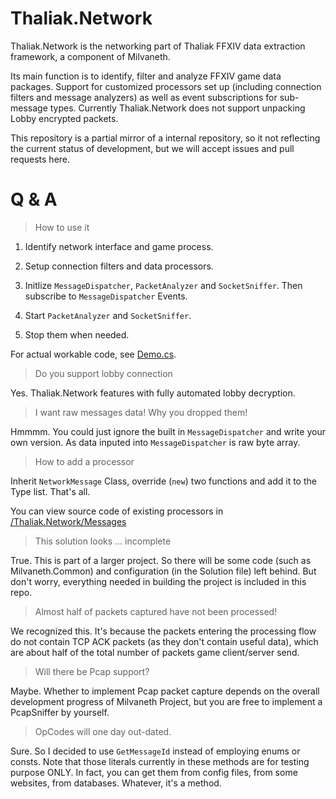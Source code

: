 # Thaliak.Network

Thaliak.Network is the networking part of Thaliak FFXIV data extraction framework, a component of Milvaneth. 

Its main function is to identify, filter and analyze FFXIV game data packages. Support for customized processors set up (including connection filters and message analyzers) as well as event subscriptions for sub-message types. Currently Thaliak.Network does not support unpacking Lobby encrypted packets.

This repository is a partial mirror of a internal repository, so it not reflecting the current status of development, but we will accept issues and pull requests here.

# Q & A

> How to use it

1. Identify network interface and game process.

2. Setup connection filters and data processors.

3. Initlize `MessageDispatcher`, `PacketAnalyzer` and `SocketSniffer`. Then subscribe to `MessageDispatcher` Events.

4. Start `PacketAnalyzer` and `SocketSniffer`.

5. Stop them when needed.

For actual workable code, see [Demo.cs](https://github.com/menphina/Thaliak.Network/blob/master/Thaliak.Network/Demo.cs).

> Do you support lobby connection

Yes. Thaliak.Network features with fully automated lobby decryption.

> I want raw messages data! Why you dropped them!

Hmmmm. You could just ignore the built in `MessageDispatcher` and write your own version. As data inputed into `MessageDispatcher` is raw byte array.

> How to add a processor

Inherit `NetworkMessage` Class, override (`new`) two functions and add it to the Type list. That's all.

You can view source code of existing processors in [/Thaliak.Network/Messages](https://github.com/menphina/Thaliak.Network/tree/master/Thaliak.Network/Messages)

> This solution looks ... incomplete

True. This is part of a larger project. So there will be some code (such as Milvaneth.Common) and configuration (in the Solution file) left behind. But don't worry, everything needed in building the project is included in this repo.

> Almost half of packets captured have not been processed!

We recognized this. It's because the packets entering the processing flow do not contain TCP ACK packets (as they don't contain useful data), which are about half of the total number of packets game client/server send.

> Will there be Pcap support?

Maybe. Whether to implement Pcap packet capture depends on the overall development progress of Milvaneth Project, but you are free to implement a PcapSniffer by yourself.

> OpCodes will one day out-dated.

Sure. So I decided to use `GetMessageId` instead of employing enums or consts. Note that those literals currently in these methods are for testing purpose ONLY. In fact, you can get them from config files, from some websites, from databases. Whatever, it's a method.
